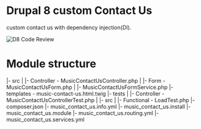 # Drupal 8 custom Contact Us
custom contact us with dependency injection(DI).

![D8 Code Review](https://github.com/aryashreep/music_contact_us/workflows/D8%20Code%20Review/badge.svg?branch=master)

# Module structure
|- src
|   |- Controller - MusicContactUsController.php
|   |- Form - MusicContactUsForm.php
|   |- MusicContactUsFormService.php 
|- templates - music-contact-us.html.twig
|- tests
|    |- Controller - MusicContactUsControllerTest.php
|    |- src
|        |- Functional - LoadTest.php
|- composer.json
|- music_contact_us.info.yml
|- music_contact_us.install
|- music_contact_us.module
|- music_contact_us.routing.yml
|- music_contact_us.services.yml
